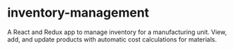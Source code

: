 # inventory-management
A React and Redux app to manage inventory for a manufacturing unit. View, add, and update products with automatic cost calculations for materials.
